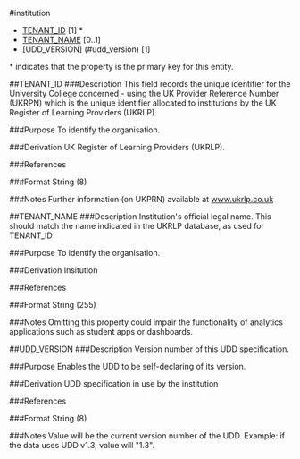 #institution
* [TENANT_ID](#tenant_id) [1] *
* [TENANT_NAME](#tenant_name) [0..1]
* [UDD_VERSION] (#udd_version) [1]

\* indicates that the property is the primary key for this entity.

##TENANT_ID
###Description
This field records the unique identifier for the University College concerned - using the UK Provider Reference Number (UKRPN) which is the unique identifier allocated to institutions by the UK Register of Learning Providers (UKRLP).

###Purpose
To identify the organisation.

###Derivation
UK Register of Learning Providers (UKRLP).

###References

###Format
String (8)

###Notes
Further information (on UKPRN) available at www.ukrlp.co.uk


##TENANT_NAME
###Description
Institution's official legal name. This should match the name indicated in the UKRLP database, as used for TENANT_ID

###Purpose
To identify the organisation.

###Derivation
Insitution

###References

###Format
String (255)

###Notes
Omitting this property could impair the functionality of analytics applications such as student apps or dashboards.

##UDD_VERSION
###Description
Version number of this UDD specification.

###Purpose
Enables the UDD to be self-declaring of its version.

###Derivation
UDD specification in use by the institution

###References

###Format
String (8)

###Notes
Value will be the current version number of the UDD.  Example: if the data uses UDD v1.3, value will "1.3".